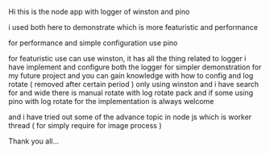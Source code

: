 Hi this is the node app with logger of winston and pino 

i used both here to demonstrate which is more featuristic and performance 

for performance and simple configuration use pino

for featuristic use can use winston, it has all the thing related to logger 
i have implement and configure both the logger for simpler demonstration for my future project and you can gain knowledge with how to config 
and log rotate ( removed after certain period ) only using winston and i have search for and wide there is manual rotate with log rotate pack 
and if some using pino with log rotate for the implementation is always welcome 

and i have tried out some of the advance topic in node js which is worker thread ( for simply require for image process )

Thank you all...
